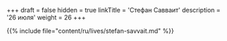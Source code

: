 +++
draft = false
hidden = true
linkTitle = 'Стефан Савваит'
description = '26 июля'
weight = 26
+++

{{% include file="content/ru/lives/stefan-savvait.md" %}}
